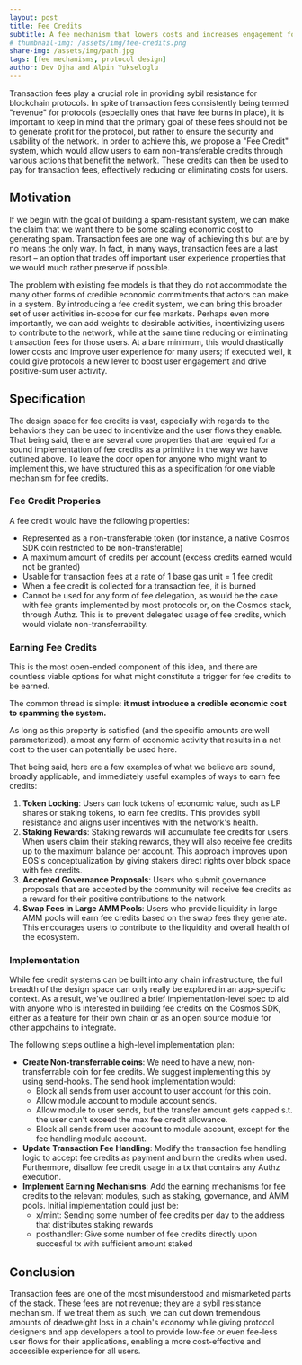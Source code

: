 ```yaml
---
layout: post
title: Fee Credits
subtitle: A fee mechanism that lowers costs and increases engagement for users.
# thumbnail-img: /assets/img/fee-credits.png
share-img: /assets/img/path.jpg
tags: [fee mechanisms, protocol design]
author: Dev Ojha and Alpin Yukseloglu
---
```


Transaction fees play a crucial role in providing sybil resistance for blockchain protocols. In spite of transaction fees consistently being termed "revenue" for protocols (especially ones that have fee burns in place), it is important to keep in mind that the primary goal of these fees should not be to generate profit for the protocol, but rather to ensure the security and usability of the network. In order to achieve this, we propose a "Fee Credit" system, which would allow users to earn non-transferable credits through various actions that benefit the network. These credits can then be used to pay for transaction fees, effectively reducing or eliminating costs for users.

## Motivation

If we begin with the goal of building a spam-resistant system, we can make the claim that we want there to be some scaling economic cost to generating spam. Transaction fees are one way of achieving this but are by no means the only way. In fact, in many ways, transaction fees are a last resort – an option that trades off important user experience properties that we would much rather preserve if possible.

The problem with existing fee models is that they do not accommodate the many other forms of credible economic commitments that actors can make in a system. By introducing a fee credit system, we can bring this broader set of user activities in-scope for our fee markets. Perhaps even more importantly, we can add weights to desirable activities, incentivizing users to contribute to the network, while at the same time reducing or eliminating transaction fees for those users. At a bare minimum, this would drastically lower costs and improve user experience for many users; if executed well, it could give protocols a new lever to boost user engagement and drive positive-sum user activity.

## Specification

The design space for fee credits is vast, especially with regards to the behaviors they can be used to incentivize and the user flows they enable. That being said, there are several core properties that are required for a sound implementation of fee credits as a primitive in the way we have outlined above. To leave the door open for anyone who might want to implement this, we have structured this as a specification for one viable mechanism for fee credits.

### Fee Credit Properies

A fee credit would have the following properties:

- Represented as a non-transferable token (for instance, a native Cosmos SDK coin restricted to be non-transferable)
- A maximum amount of credits per account (excess credits earned would not be granted)
- Usable for transaction fees at a rate of 1 base gas unit = 1 fee credit
- When a fee credit is collected for a transaction fee, it is burned
- Cannot be used for any form of fee delegation, as would be the case with fee grants implemented by most protocols or, on the Cosmos stack, through Authz. This is to prevent delegated usage of fee credits, which would violate non-transferrability.

### Earning Fee Credits

This is the most open-ended component of this idea, and there are countless viable options for what might constitute a trigger for fee credits to be earned.

The common thread is simple: **it must introduce a credible economic cost to spamming the system.**

As long as this property is satisfied (and the specific amounts are well parameterized), almost any form of economic activity that results in a net cost to the user can potentially be used here.

That being said, here are a few examples of what we believe are sound, broadly applicable, and immediately useful examples of ways to earn fee credits:

1. **Token Locking**: Users can lock tokens of economic value, such as LP shares or staking tokens, to earn fee credits. This provides sybil resistance and aligns user incentives with the network's health.
2. **Staking Rewards**: Staking rewards will accumulate fee credits for users. When users claim their staking rewards, they will also receive fee credits up to the maximum balance per account. This approach improves upon EOS's conceptualization by giving stakers direct rights over block space with fee credits.
3. **Accepted Governance Proposals**: Users who submit governance proposals that are accepted by the community will receive fee credits as a reward for their positive contributions to the network.
4. **Swap Fees in Large AMM Pools**: Users who provide liquidity in large AMM pools will earn fee credits based on the swap fees they generate. This encourages users to contribute to the liquidity and overall health of the ecosystem.

### Implementation

While fee credit systems can be built into any chain infrastructure, the full breadth of the design space can only really be explored in an app-specific context. As a result, we've outlined a brief implementation-level spec to aid with anyone who is interested in building fee credits on the Cosmos SDK, either as a feature for their own chain or as an open source module for other appchains to integrate.

The following steps outline a high-level implementation plan:

* **Create Non-transferrable coins**: We need to have a new, non-transferrable coin for fee credits. We suggest implementing this by using send-hooks. The send hook implementation would:
  - Block all sends from user account to user account for this coin.
  - Allow module account to module account sends.
  - Allow module to user sends, but the transfer amount gets capped s.t. the user can't exceed the max fee credit allowance.
  - Block all sends from user account to module account, except for the fee handling module account.
* **Update Transaction Fee Handling**: Modify the transaction fee handling logic to accept fee credits as payment and burn the credits when used. Furthermore, disallow fee credit usage in a tx that contains any Authz execution.
* **Implement Earning Mechanisms**: Add the earning mechanisms for fee credits to the relevant modules, such as staking, governance, and AMM pools. Initial implementation could just be:
    * x/mint: Sending some number of fee credits per day to the address that distributes staking rewards
    * posthandler: Give some number of fee credits directly upon succesful tx with sufficient amount staked

## Conclusion

Transaction fees are one of the most misunderstood and mismarketed parts of the stack. These fees are not revenue; they are a sybil resistance mechanism. If we treat them as such, we can cut down tremendous amounts of deadweight loss in a chain's economy while giving protocol designers and app developers a tool to provide low-fee or even fee-less user flows for their applications, enabling a more cost-effective and accessible experience for all users.
